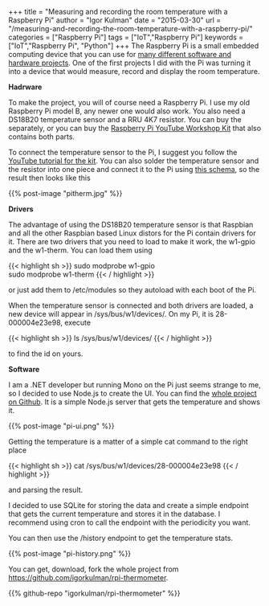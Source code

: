 +++
title = "Measuring and recording the room temperature with a Raspberry Pi"
author = "Igor Kulman"
date = "2015-03-30"
url = "/measuring-and-recording-the-room-temperature-with-a-raspberry-pi/"
categories = ["Raspberry Pi"]
tags = ["IoT","Raspberry Pi"]
keywords = ["IoT","Raspberry Pi", "Python"]
+++
The Raspberry Pi is a small embedded computing device that you can use for [many different software and hardware projects][1]. One of the first projects I did with the Pi was turning it into a device that would measure, record and display the room temperature.

**Hadrware**

To make the project, you will of course need a Raspberry Pi. I use my old Raspberry Pi model B, any newer one would also work. You also need a DS18B20 temperature sensor and a RRU 4K7 resistor. You can buy the separately, or you can buy the [Raspberry Pi YouTube Workshop Kit][2] that also contains both parts. 

To connect the temperature sensor to the Pi, I suggest you follow the [YouTube tutorial for the kit][3]. You can also solder the temperature sensor and the resistor into one piece and connect it to the Pi using [this schema][4], so the result then looks like this

<!--more-->

{{% post-image "pitherm.jpg" %}}

**Drivers**

The advantage of using the DS18B20 temperature sensor is that Raspbian and all the other Raspbian based Linux distors for the Pi contain drivers for it. There are two drivers that you need to load to make it work, the w1-gpio and the w1-therm. You can load them using

{{< highlight sh >}}
sudo modprobe w1-gpio  
sudo modprobe w1-therm
{{< / highlight >}}

or just add them to /etc/modules so they autoload with each boot of the Pi. 

When the temperature sensor is connected and both drivers are loaded, a new device will appear in /sys/bus/w1/devices/. On my Pi, it is 28-000004e23e98, execute

{{< highlight sh >}}
ls /sys/bus/w1/devices/
{{< / highlight >}}

to find the id on yours.

**Software**

I am a .NET developer but running Mono on the Pi just seems strange to me, so I decided to use Node.js to create the UI. You can find the [whole project on Github][6]. It is a simple Node.js server that gets the temperature and shows it.

{{% post-image "pi-ui.png" %}}

Getting the temperature is a matter of a simple cat command to the right place

{{< highlight sh >}}
cat /sys/bus/w1/devices/28-000004e23e98
{{< / highlight >}}

and parsing the result. 

I decided to use SQLite for storing the data and create a simple endpoint that gets the current temperature and stores it in the database. I recommend using cron to call the endpoint with the periodicity you want. 

You can then use the /history endpoint to get the temperature stats.

{{% post-image "pi-history.png" %}}

You can get, download, fork the whole project from <https://github.com/igorkulman/rpi-thermometer>.

{{% github-repo "igorkulman/rpi-thermometer" %}}

 [1]: http://blog.kulman.sk/my-year-with-the-raspberry-pi-and-what-i-used-it-for/ "My year with the Raspberry Pi and what I used it for"
 [2]: https://www.modmypi.com/raspberry-pi/set-up-kits/project-kits/raspberry-pi-youtube-workshop-kit
 [3]: https://www.youtube.com/watch?v=S2v1VNgHnvI
 [4]: http://www.astromik.org/raspi/sch-2tep.gif
 [5]: https://camo.githubusercontent.com/b70c9e166c6f40e8c594b7dbe0c487eb08c811b8/687474703a2f2f7777772e6b756c6d616e2e736b2f646174612f636f6e74656e742f696e7365745f696d616765732f706167652f72706974656d702e6a7067
 [6]: https://github.com/igorkulman/rpi-thermometer
 [7]: https://camo.githubusercontent.com/3f433ca0c3a765a0885581e01fe7f11e5aa48727/68747470733a2f2f646c2e64726f70626f7875736572636f6e74656e742e636f6d2f752f37333634322f61727469636c65732f7270692e706e67
 [8]: https://camo.githubusercontent.com/e34f5c0247b592e874f2864e75e184570b181993/68747470733a2f2f646c2e64726f70626f7875736572636f6e74656e742e636f6d2f752f37333634322f61727469636c65732f72706974656d702e706e67
